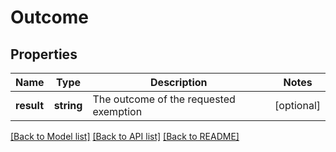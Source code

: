 # Outcome

## Properties
Name | Type | Description | Notes
------------ | ------------- | ------------- | -------------
**result** | **string** | The outcome of the requested exemption | [optional] 

[[Back to Model list]](../../README.md#documentation-for-models) [[Back to API list]](../../README.md#documentation-for-api-endpoints) [[Back to README]](../../README.md)

